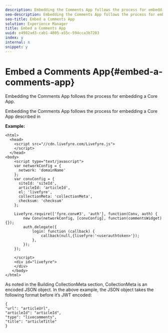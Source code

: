 ```yaml
---
description: Embedding the Comments App follows the process for embedding a Core App.
seo-description: Embedding the Comments App follows the process for embedding a Core App.
seo-title: Embed a Comments App
solution: Experience Manager
title: Embed a Comments App
uuid: e4982ad3-cab1-4805-a55c-594cca3b7203
index: y
internal: n
snippet: y
---
```


# Embed a Comments App{#embed-a-comments-app}

Embedding the Comments App follows the process for embedding a Core App.

Embedding the Comments App follows the process for embedding a Core App described in [](c-getting-started/c-implementation-process/c-using-livefyre.js-to-create-customize-and-use-apps-on-your-site.md)

**Example:**

```
<html> 
  <head> 
    <script src="//cdn.livefyre.com/Livefyre.js"> 
    </script> 
  </head> 
<body> 
    <script type="text/javascript"> 
    var networkConfig = { 
      network: 'domainName' 
    }; 
    var convConfig = { 
      siteId: 'siteId', 
      articleId: 'articleId', 
      el: 'livefyre', 
      collectionMeta: 'collectionMeta', 
      checksum: 'checksum' 
    }; 
    
    Livefyre.require(['fyre.conv#3', 'auth'], function(Conv, auth) { 
        new Conv(networkConfig, [convConfig], function(commentsWidget) {}); 
        auth.delegate({ 
            login: function (callback) { 
                callback(null,{livefyre:'<userauthtoken>'}); 
            }, 
        }); 
    }); 
  
    </script> 
    <div id="livefyre"> 
    </div> 
   </body> 
</html>
```

As noted in the Building CollectionMeta section, CollectionMeta is an encoded JSON object. In the above example, the JSON object takes the following format before it’s JWT encoded:

```
{ 
"url": "articleUrl",  
"articleId": "articleId",  
"type": "livecomments",  
"title": "articleTitle" 
}
```

